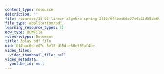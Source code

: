 ```yaml
---
content_type: resource
description: ''
file: /courses/18-06-linear-algebra-spring-2010/0f4bac6de07c6e13d35de60e556af4be_TSdXJw83kyA.pdf
file_type: application/pdf
learning_resource_types: []
ocw_type: OCWFile
resourcetype: Document
title: 3play pdf file
uid: 0f4bac6d-e07c-6e13-d35d-e60e556af4be
video_files:
  video_thumbnail_file: null
video_metadata:
  youtube_id: null
---
```

